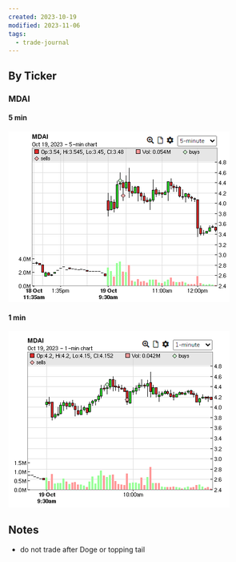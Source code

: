 ```yaml
---
created: 2023-10-19
modified: 2023-11-06
tags:
  - trade-journal
---
```

## By Ticker
### MDAI
#### 5 min
![Pasted image 20231106114532](../../../../../3RESOURCES/PUBLIC%20ASSETS/Pasted%20image%2020231106114532.png)
#### 1 min
![Pasted image 20231106114544](../../../../../3RESOURCES/PUBLIC%20ASSETS/Pasted%20image%2020231106114544.png)

## Notes
- do not trade after Doge or topping tail